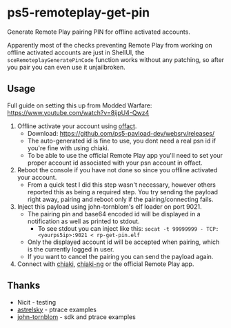 # ps5-remoteplay-get-pin
Generate Remote Play pairing PIN for offline activated accounts.

Apparently most of the checks preventing Remote Play from working on offline activated accounts are just in ShellUI, the `sceRemoteplayGeneratePinCode` function works without any patching, so after you pair you can even use it unjailbroken. 

## Usage
Full guide on setting this up from Modded Warfare: https://www.youtube.com/watch?v=8ijpU4-Qwz4

1. Offline activate your account using [offact](https://github.com/ps5-payload-dev/offact).
    - Download: https://github.com/ps5-payload-dev/websrv/releases/
    - The auto-generated id is fine to use, you dont need a real psn id if you're fine with using chiaki.
    - To be able to use the official Remote Play app you'll need to set your proper account id associated with your psn account in offact.
1. Reboot the console if you have not done so since you offline activated your account.
    - From a quick test I did this step wasn't necessary, however others reported this as being a required step. You try sending the payload right away, pairing and reboot only if the pairing/connecting fails.
1. Inject this payload using john-tornblom's elf loader on port 9021.
    - The pairing pin and base64 encoded id will be displayed in a notification as well as printed to stdout.
        - To see stdout you can inject like this: `socat -t 99999999 - TCP:<yourps5ip>:9021 < rp-get-pin.elf`
    - Only the displayed account id will be accepted when pairing, which is the currently logged in user.
    - If you want to cancel the pairing you can send the payload again.
1. Connect with [chiaki](https://sr.ht/~thestr4ng3r/chiaki/), [chiaki-ng](https://streetpea.github.io/chiaki-ng/) or the official Remote Play app.

## Thanks
- Nicit - testing
- [astrelsky](https://github.com/astrelsky/) - ptrace examples
- [john-tornblom](https://github.com/john-tornblom/) - sdk and ptrace examples
